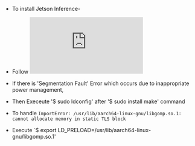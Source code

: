 * To install Jetson Inference-
* Follow ![This GitHub Link](https://github.com/dusty-nv/jetson-inference/blob/master/docs/building-repo-2.md)

* If there is 'Segmentation Fault' Error which occurs due to inappropriate power management,
* Then Execeute '$ sudo ldconfig' after '$ sudo install make' command

* To handle `ImportError: /usr/lib/aarch64-linux-gnu/libgomp.so.1: cannot allocate memory in static TLS block` 
* Execute `$ export LD_PRELOAD=/usr/lib/aarch64-linux-gnu/libgomp.so.1'
